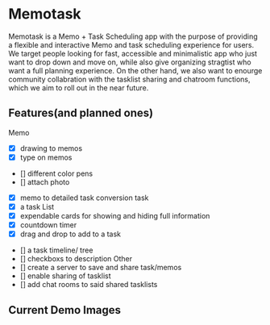 # Memotask
Memotask is a Memo + Task Scheduling app with the purpose of providing a flexible and interactive
Memo and task scheduling experience for users. We target people looking for fast, accessible 
and minimalistic app who just want to drop down and move on, while also give organizing stragtist 
who want a full planning experience. On the other hand, we also want to enourge community 
collabration with the tasklist sharing and chatroom functions, which we aim to roll out 
in the near future.

## Features(and planned ones)
Memo
- [x] drawing to memos
- [x] type on memos
- [] different color pens
- [] attach photo
- [x] memo to detailed task conversion
task
- [x] a task List 
- [x] expendable cards for showing and hiding full information
- [x] countdown timer
- [x] drag and drop to add to a task
- [] a task timeline/ tree
- [] checkboxs to description
Other
- [] create a server to save and share task/memos
- [] enable sharing of tasklist
- [] add chat rooms to said shared tasklists

## Current Demo Images
